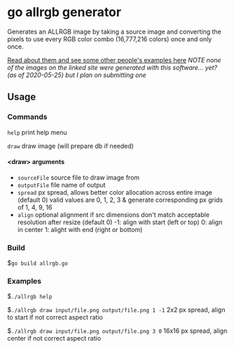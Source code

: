 # go allrgb generator
Generates an ALLRGB image by taking a source image and converting the pixels to use every RGB color combo (16,777,216 colors) once and only once.

[Read about them and see some other people's examples here](https://allrgb.com/)
*NOTE none of the images on the linked site were generated with this software... yet? (as of 2020-05-25) but I plan on submitting one*

## Usage

### Commands
`help` print help menu

`draw` draw image (will prepare db if needed)

#### \<draw> arguments
* `sourceFile` source file to draw image from
* `outputFile` file name of output
* `spread`  px spread, allows better color allocation across entire image (default 0)
    valid values are 0, 1, 2, 3 & generate corresponding px grids of 1, 4, 9, 16
* `align`  optional alignment if src dimensions don't match acceptable resolution after resize (default 0)
   -1: align with start (left or top)
	0: align in center
	1: alight with end (right or bottom)

### Build
$`go build allrgb.go`

### Examples
$`./allrgb help`

$`./allrgb draw input/file.png output/file.png 1 -1` 2x2 px spread, align to start if not correct aspect ratio

$`./allrgb draw input/file.png output/file.png 3 0` 16x16 px spread, align center if not correct aspect ratio
